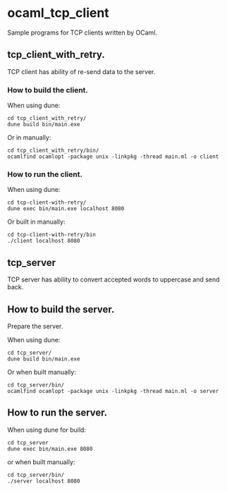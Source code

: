 # ocaml_tcp_client

Sample programs for TCP clients written by OCaml.

## tcp_client_with_retry.

TCP client has ability of re-send data to the server.

### How to build the client.

When using dune:

```
cd tcp_client_with_retry/
dune build bin/main.exe
```
Or in manually:

```
cd tcp_client_with_retry/bin/
ocamlfind ocamlopt -package unix -linkpkg -thread main.ml -o client
```

### How to run the client.

When using dune:

```
cd tcp-client-with-retry/
dune exec bin/main.exe localhost 8080
```

Or built in manually:

```
cd tcp-client-with-retry/bin
./client localhost 8080
```

## tcp_server

TCP server has ability to convert accepted words to uppercase and send back.

## How to build the server.

Prepare the server.

When using dune:

```
cd tcp_server/
dune build bin/main.exe
```

Or when built manually:

```
cd tcp_server/bin/
ocamlfind ocamlopt -package unix -linkpkg -thread main.ml -o server
```

## How to run the server.

When using dune for build:

```
cd tcp_server
dune exec bin/main.exe 8080
```

or when built manually:

```
cd tcp_server/bin/
./server localhost 8080
```



